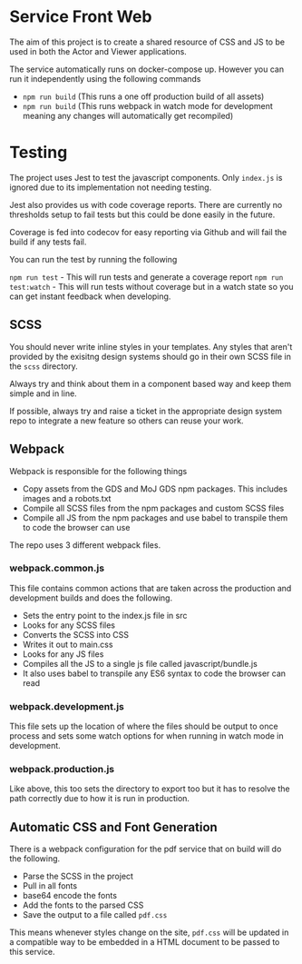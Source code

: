 # Service Front Web

The aim of this project is to create a shared resource of CSS and JS to be used in both the Actor and Viewer applications.

The service automatically runs on docker-compose up. However you can run it independently using the following commands

- `npm run build` (This runs a one off production build of all assets)
- `npm run build` (This runs webpack in watch mode for development meaning any changes will automatically get recompiled)

# Testing

The project uses Jest to test the javascript components. Only `index.js` is ignored due to its implementation not needing testing.

Jest also provides us with code coverage reports. There are currently no thresholds setup to fail tests but this could be done easily in the future.

Coverage is fed into codecov for easy reporting via Github and will fail the build if any tests fail.

You can run the test by running the following

`npm run test` - This will run tests and generate a coverage report
`npm run test:watch` - This will run tests without coverage but in a watch state so you can get instant feedback when developing.

## SCSS

You should never write inline styles in your templates. Any styles that aren't provided by the exisitng design systems should go in their own SCSS file in the `scss` directory.

Always try and think about them in a component based way and keep them simple and in line.

If possible, always try and raise a ticket in the appropriate design system repo to integrate a new feature so others can reuse your work.

## Webpack

Webpack is responsible for the following things

- Copy assets from the GDS and MoJ GDS npm packages. This includes images and a robots.txt
- Compile all SCSS files from the npm packages and custom SCSS files
- Compile all JS from the npm packages and use babel to transpile them to code the browser can use

The repo uses 3 different webpack files.

### webpack.common.js

This file contains common actions that are taken across the production and development builds and does the following.

- Sets the entry point to the index.js file in src
- Looks for any SCSS files
- Converts the SCSS into CSS
- Writes it out to main.css
- Looks for any JS files
- Compiles all the JS to a single js file called javascript/bundle.js
- It also uses babel to transpile any ES6 syntax to code the browser can read

### webpack.development.js

This file sets up the location of where the files should be output to once process and sets some watch options for when running in watch mode in development.

### webpack.production.js

Like above, this too sets the directory to export too but it has to resolve the path correctly due to how it is run in production.

## Automatic CSS and Font Generation

There is a webpack configuration for the pdf service that on build will do the following.

- Parse the SCSS in the project
- Pull in all fonts
- base64 encode the fonts
- Add the fonts to the parsed CSS
- Save the output to a file called `pdf.css`

This means whenever styles change on the site, `pdf.css` will be updated in a compatible way to be embedded in a HTML document to be passed to this service.
